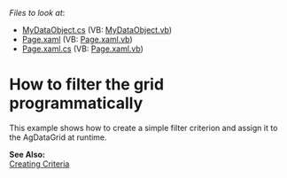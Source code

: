 <!-- default file list -->
*Files to look at*:

* [MyDataObject.cs](./CS/MyDataObject.cs) (VB: [MyDataObject.vb](./VB/FilterRuntime/MyDataObject.vb))
* [Page.xaml](./CS/Page.xaml) (VB: [Page.xaml.vb](./VB/FilterRuntime/Page.xaml.vb))
* [Page.xaml.cs](./CS/Page.xaml.cs) (VB: [Page.xaml.vb](./VB/FilterRuntime/Page.xaml.vb))
<!-- default file list end -->
# How to filter the grid programmatically


<p>This example shows how to create a simple filter criterion and assign it to the AgDataGrid at runtime.</p><p><strong>See Also:</strong><br />
<a href="http://documentation.devexpress.com/#XPO/CustomDocument2038">Creating Criteria</a></p>

<br/>


